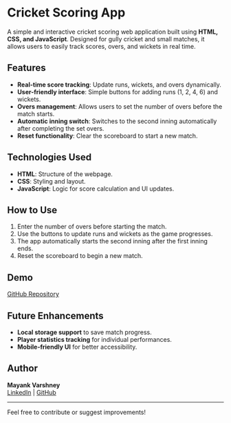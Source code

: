 # Cricket Scoring App

A simple and interactive cricket scoring web application built using **HTML, CSS, and JavaScript**. Designed for gully cricket and small matches, it allows users to easily track scores, overs, and wickets in real time.

## Features
- **Real-time score tracking**: Update runs, wickets, and overs dynamically.
- **User-friendly interface**: Simple buttons for adding runs (1, 2, 4, 6) and wickets.
- **Overs management**: Allows users to set the number of overs before the match starts.
- **Automatic inning switch**: Switches to the second inning automatically after completing the set overs.
- **Reset functionality**: Clear the scoreboard to start a new match.

## Technologies Used
- **HTML**: Structure of the webpage.
- **CSS**: Styling and layout.
- **JavaScript**: Logic for score calculation and UI updates.

## How to Use
1. Enter the number of overs before starting the match.
2. Use the buttons to update runs and wickets as the game progresses.
3. The app automatically starts the second inning after the first inning ends.
4. Reset the scoreboard to begin a new match.

## Demo
[GitHub Repository](https://github.com/mayankvar38/CricketScoreCard)

## Future Enhancements
- **Local storage support** to save match progress.
- **Player statistics tracking** for individual performances.
- **Mobile-friendly UI** for better accessibility.

## Author
**Mayank Varshney**  
[LinkedIn](https://www.linkedin.com/in/mayankvarshney09/) | [GitHub](https://github.com/mayankvar38)

---
Feel free to contribute or suggest improvements!

